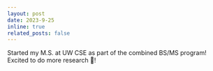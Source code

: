 ```yaml
---
layout: post
date: 2023-9-25
inline: true
related_posts: false
---
```


Started my M.S. at UW CSE as part of the combined BS/MS program! Excited to do more research 🔬!